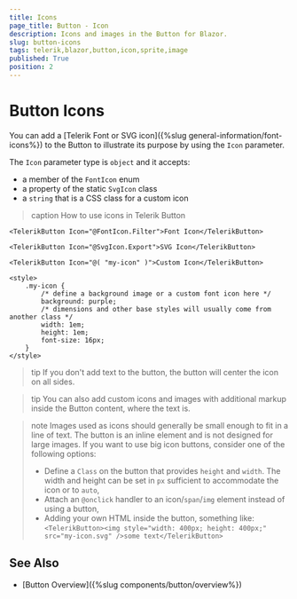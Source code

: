 ```yaml
---
title: Icons
page_title: Button - Icon
description: Icons and images in the Button for Blazor.
slug: button-icons
tags: telerik,blazor,button,icon,sprite,image
published: True
position: 2
---
```


# Button Icons

You can add a [Telerik Font or SVG icon]({%slug general-information/font-icons%}) to the Button to illustrate its purpose by using the `Icon` parameter.

The `Icon` parameter type is `object` and it accepts:

* a member of the `FontIcon` enum
* a property of the static `SvgIcon` class
* a `string` that is a CSS class for a custom icon

>caption How to use icons in Telerik Button

````CSHTML
<TelerikButton Icon="@FontIcon.Filter">Font Icon</TelerikButton>

<TelerikButton Icon="@SvgIcon.Export">SVG Icon</TelerikButton>

<TelerikButton Icon="@( "my-icon" )">Custom Icon</TelerikButton>

<style>
    .my-icon {
        /* define a background image or a custom font icon here */
        background: purple;
        /* dimensions and other base styles will usually come from another class */
        width: 1em;
        height: 1em;
        font-size: 16px;
    }
</style>
````

>tip If you don't add text to the button, the button will center the icon on all sides.

>tip You can also add custom icons and images with additional markup inside the Button content, where the text is.

>note Images used as icons should generally be small enough to fit in a line of text. The button is an inline element and is not designed for large images. If you want to use big icon buttons, consider one of the following options:
>
> * Define a `Class` on the button that provides `height` and `width`. The width and height can be set in `px` sufficient to accommodate the icon or to `auto`,
> * Attach an `@onclick` handler to an icon/`span`/`img` element instead of using a button,
> * Adding your own HTML inside the button, something like: `<TelerikButton><img style="width: 400px; height: 400px;" src="my-icon.svg" />some text</TelerikButton>`

## See Also

* [Button Overview]({%slug components/button/overview%})
